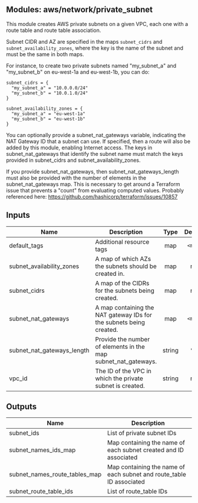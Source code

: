 ## Modules: aws/network/private_subnet

This module creates AWS private subnets on a given VPC, each one
with a route table and route table association.

Subnet CIDR and AZ are specified in the maps `subnet_cidrs` and
`subnet_availability_zones`, where the key is the name of the
subnet and must be the same in both maps.

For instance, to create two private subnets named "my_subnet_a"
and "my_subnet_b" on eu-west-1a and eu-west-1b, you can do:

```
subnet_cidrs = {
  "my_subnet_a" = "10.0.0.0/24"
  "my_subnet_b" = "10.0.1.0/24"
}

subnet_availability_zones = {
  "my_subnet_a" = "eu-west-1a"
  "my_subnet_b" = "eu-west-1b"
}
```

You can optionally provide a subnet_nat_gateways variable, indicating
the NAT Gateway ID that a subnet can use. If specified, then a
route will also be added by this module, enabling Internet access. The
keys in subnet_nat_gateways that identify the subnet name must match the
keys provided in subnet_cidrs and subnet_availability_zones.

If you provide subnet_nat_gateways, then subnet_nat_gateways_length
must also be provided with the number of elements in the subnet_nat_gateways
map. This is necessary to get around a Terraform issue that prevents a
"count" from evaluating computed values. Probably referenced here:
https://github.com/hashicorp/terraform/issues/10857

## Inputs

| Name | Description | Type | Default | Required |
|------|-------------|:----:|:-----:|:-----:|
| default\_tags | Additional resource tags | map | `<map>` | no |
| subnet\_availability\_zones | A map of which AZs the subnets should be created in. | map | n/a | yes |
| subnet\_cidrs | A map of the CIDRs for the subnets being created. | map | n/a | yes |
| subnet\_nat\_gateways | A map containing the NAT gateway IDs for the subnets being created. | map | `<map>` | no |
| subnet\_nat\_gateways\_length | Provide the number of elements in the map subnet\_nat\_gateways. | string | `"0"` | no |
| vpc\_id | The ID of the VPC in which the private subnet is created. | string | n/a | yes |

## Outputs

| Name | Description |
|------|-------------|
| subnet\_ids | List of private subnet IDs |
| subnet\_names\_ids\_map | Map containing the name of each subnet created and ID associated |
| subnet\_names\_route\_tables\_map | Map containing the name of each subnet and route\_table ID associated |
| subnet\_route\_table\_ids | List of route\_table IDs |

